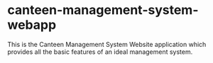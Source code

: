 # canteen-management-system-webapp
This is the Canteen Management System Website application which provides all the basic features of an ideal management system.
